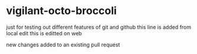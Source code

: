 # vigilant-octo-broccoli
just for testing out different features of git and github
this line is added from local edit
this is editted on web

new changes added to an existing pull request
